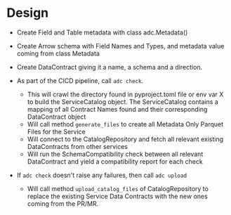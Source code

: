 # Design

* Create Field and Table metadata with class adc.Metadata()
* Create Arrow schema with Field Names and Types, and metadata value coming from class Metadata
* Create DataContract giving it a name, a schema and a direction.

* As part of the CICD pipeline, call `adc check`.
    * This will crawl the directory found in pyproject.toml file or env var X to build the ServiceCatalog object. The ServiceCatalog contains a mapping of all Contract Names found and their corresponding DataContract object
    * Will call method `generate_files` to create all Metadata Only Parquet Files for the Service
    * Will connect to the CatalogRepository and fetch all relevant existing DataContracts from other services
    * Will run the SchemaCompatibility check between all relevant DataContract and yield a compatibility report for each check

* If `adc check` doesn't raise any failures, then call `adc upload`
    * Will call method `upload_catalog_files` of CatalogRepository to replace the existing Service Data Contracts with the new ones coming from the PR/MR.
